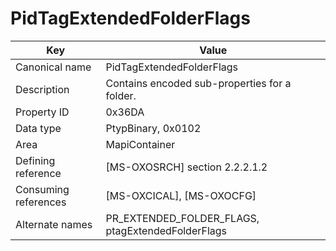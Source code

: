 # PidTagExtendedFolderFlags

| Key | Value |
|---|---|
| Canonical name | PidTagExtendedFolderFlags |
| Description | Contains encoded sub-properties for a folder. |
| Property ID | 0x36DA |
| Data type | PtypBinary, 0x0102 |
| Area | MapiContainer |
| Defining reference | [MS-OXOSRCH] section 2.2.2.1.2 |
| Consuming references | [MS-OXCICAL], [MS-OXOCFG] |
| Alternate names | PR_EXTENDED_FOLDER_FLAGS, ptagExtendedFolderFlags |
